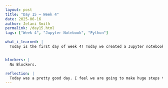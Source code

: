 ```yaml
---
layout: post
title: "Day 15 – Week 4"
date: 2025-06-16
author: Jelani Smith
permalink: /day15.html
tags: ["Week 4", "Jupyter Notebook", "Python"]

what_i_learned: |
  Today is the first day of week 4! Today we created a Jupyter notebook so all of our code can be organized. We also realized that we didn't have all the data we needed so we went back and pulled the match stats from the players. Before we only had stats from the teams as a whole so we had to get the stats from the players themselves. By doing this we had to go into the documentation to find the new parameters we had to pass 


blockers: |
  No Blockers.

reflection: |
  Today was a pretty good day. I feel we are going to make huge steps this week too. I had a little trouble at first trying to get the right parameters but, after i found them I was able to complete the task pretty smoothly. After we get everything we need we should be able to go into the NLP part.
---
```



